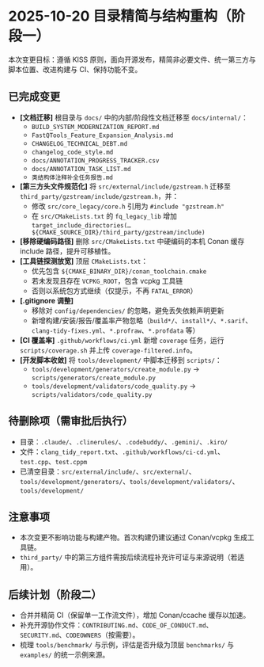 # 2025-10-20 目录精简与结构重构（阶段一）

本次变更目标：遵循 KISS 原则，面向开源发布，精简非必要文件、统一第三方与脚本位置、改进构建与 CI、保持功能不变。

## 已完成变更

- **[文档迁移]** 根目录与 `docs/` 中的内部/阶段性文档迁移至 `docs/internal/`：
  - `BUILD_SYSTEM_MODERNIZATION_REPORT.md`
  - `FastQTools_Feature_Expansion_Analysis.md`
  - `CHANGELOG_TECHNICAL_DEBT.md`
  - `changelog_code_style.md`
  - `docs/ANNOTATION_PROGRESS_TRACKER.csv`
  - `docs/ANNOTATION_TASK_LIST.md`
  - `类结构体注释补全任务报告.md`
- **[第三方头文件规范化]** 将 `src/external/include/gzstream.h` 迁移至 `third_party/gzstream/include/gzstream.h`，并：
  - 修改 `src/core_legacy/core.h` 引用为 `#include "gzstream.h"`
  - 在 `src/CMakeLists.txt` 的 `fq_legacy_lib` 增加 `target_include_directories(… ${CMAKE_SOURCE_DIR}/third_party/gzstream/include)`
- **[移除硬编码路径]** 删除 `src/CMakeLists.txt` 中硬编码的本机 Conan 缓存 include 路径，提升可移植性。
- **[工具链探测放宽]** 顶层 `CMakeLists.txt`：
  - 优先包含 `${CMAKE_BINARY_DIR}/conan_toolchain.cmake`
  - 若未发现且存在 `VCPKG_ROOT`，包含 vcpkg 工具链
  - 否则以系统包方式继续（仅提示，不再 `FATAL_ERROR`）
- **[.gitignore 调整]**
  - 移除对 `config/dependencies/` 的忽略，避免丢失依赖声明更新
  - 新增构建/安装/报告/覆盖率产物忽略（`build*/`、`install*/`、`*.sarif`、`clang-tidy-fixes.yml`、`*.profraw`、`*.profdata` 等）
- **[CI 覆盖率]** `.github/workflows/ci.yml` 新增 `coverage` 任务，运行 `scripts/coverage.sh` 并上传 `coverage-filtered.info`。
- **[开发脚本收敛]** 将 `tools/development/` 中脚本迁移到 `scripts/`：
  - `tools/development/generators/create_module.py` → `scripts/generators/create_module.py`
  - `tools/development/validators/code_quality.py` → `scripts/validators/code_quality.py`

## 待删除项（需审批后执行）

- 目录：`.claude/`、`.clinerules/`、`.codebuddy/`、`.gemini/`、`.kiro/`
- 文件：`clang_tidy_report.txt`、`.github/workflows/ci-cd.yml`、`test.cpp`、`test.cppm`
- 已清空目录：`src/external/include/`、`src/external/`、`tools/development/generators/`、`tools/development/validators/`、`tools/development/`

## 注意事项

- 本次变更不影响功能与构建产物。首次构建仍建议通过 Conan/vcpkg 生成工具链。
- `third_party/` 中的第三方组件需按后续流程补充许可证与来源说明（若适用）。

## 后续计划（阶段二）

- 合并并精简 CI（保留单一工作流文件），增加 Conan/ccache 缓存以加速。
- 补充开源协作文件：`CONTRIBUTING.md`、`CODE_OF_CONDUCT.md`、`SECURITY.md`、`CODEOWNERS`（按需要）。
- 梳理 `tools/benchmark/` 与示例，评估是否升级为顶层 `benchmarks/` 与 `examples/` 的统一示例来源。
